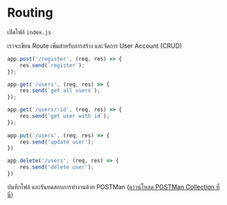 
# Routing 

เปิดไฟล์ `index.js` 

เราจะเขียน Route เพิ่มสำหรับการสร้าง และจัดการ User Account (CRUD)

```js
app.post('/register', (req, res) => {
    res.send(`register`);
});

app.get('/users', (req, res) => {
    res.send(`get all users`);
});

app.get('/users/:id', (req, res) => {
    res.send(`get user with id`);
});
 
app.put('/users', (req, res) => {
    res.send('update user');
})

app.delete('/users', (req, res) => {
    res.send('delete user');
})
```

บันทึกไฟล์ และรันทดสอบการทำงานด้วย POSTMan ([ดาวน์โหลด POSTMan Collection ที่นี่](https://www.dropbox.com/s/morhjm596ecgv04/node%20api%20user%20crud%20restful.postman_collection.json?dl=0))




